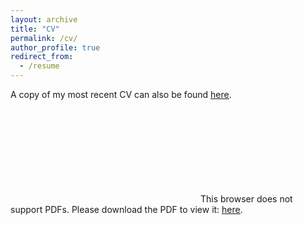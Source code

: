 ```yaml
---
layout: archive
title: "CV"
permalink: /cv/
author_profile: true
redirect_from:
  - /resume
---
```


A copy of my most recent CV can also be found <a href="https://sebjilke.github.io/files/CV-SJ_6Jan18.pdf" target="_blank"><u>here</u></a>.


<object data="https://sebjilke.github.io/files/CV-SJ.pdf" type="application/pdf" width="700px" height="700px">
    <embed src="https://sebjilke.github.io/files/CV-SJ.pdf">
        This browser does not support PDFs. Please download the PDF to view it: <a href="https://sebjilke.github.io/files/CV-SJ.pdf" target="_blank"><u>here</u></a>.
        </embed>
</object>

  
